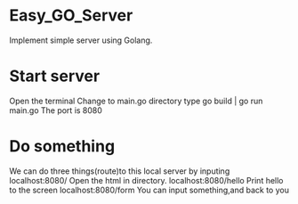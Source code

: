 # Easy_GO_Server
Implement simple server using Golang.

# Start server
Open the terminal
Change to main.go directory
type go build | go run main.go
The port is 8080
# Do something
We can do three things(route)to this local server by inputing 
localhost:8080/
Open the html in directory.
localhost:8080/hello
Print hello to the screen
localhost:8080/form
You can input something,and back to you

